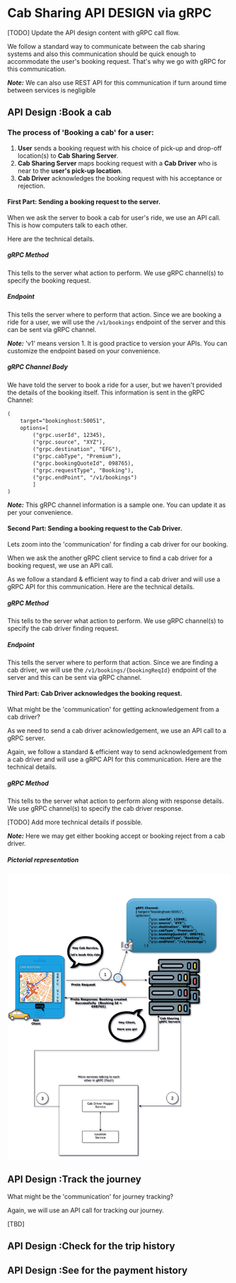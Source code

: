 # Cab Sharing API DESIGN via gRPC

[TODO] Update the API design content with gRPC call flow.

We follow a standard way to communicate between the cab sharing systems and also this communication should be quick enough to accommodate the user's booking request. That's why we go with gRPC for this communication.

***Note:*** We can also use REST API for this communication if turn around time between services is negligible 

## API Design :Book a cab

### The process of 'Booking a cab' for a user:
1. **User** sends a booking request with his choice of pick-up and drop-off location(s) to **Cab Sharing Server**.
2. **Cab Sharing Server** maps booking request with a **Cab Driver** who is near to the **user's pick-up location**.
3. **Cab Driver** acknowledges the booking request with his acceptance or rejection.

#### First Part: Sending a booking request to the server.

When we ask the server to book a cab for user's ride, we use an API call. This is how computers talk to each other.

Here are the technical details.

##### gRPC Method
This tells to the server what action to perform. We use gRPC channel(s) to specify the booking request.

##### Endpoint
This tells the server where to perform that action. Since we are booking a ride for a user, we will use the `/v1/bookings` endpoint of the server and this can be sent via gRPC channel.

***Note:*** 'v1' means version 1. It is good practice to version your APIs. You can customize the endpoint based on your convenience.

##### gRPC Channel Body
We have told the server to book a ride for a user, but we haven't provided the details of the booking itself. This information is sent in the gRPC Channel:

```gRPC Channel
(
    target="bookinghost:50051",
    options=[
        ("grpc.userId", 12345),
        ("grpc.source", "XYZ"),
        ("grpc.destination", "EFG"),
        ("grpc.cabType", "Premium"),
        ("grpc.bookingQuoteId", 098765),
        ("grpc.requestType", "Booking"),
        ("grpc.endPoint", "/v1/bookings")
        ]
)
```

***Note:*** This gRPC channel information is a sample one. You can update it as per your convenience.

#### Second Part: Sending a booking request to the Cab Driver.

Lets zoom into the 'communication' for finding a cab driver for our booking.

When we ask the another gRPC client service to find a cab driver for a booking request, we use an API call.

As we follow a standard & efficient way to find a cab driver and will use a gRPC API for this communication. Here are the technical details.

##### gRPC Method
This tells to the server what action to perform. We use gRPC channel(s) to specify the cab driver finding  request.

##### Endpoint
This tells the server where to perform that action. Since we are finding a cab driver, we will use the `/v1/bookings/{bookingReqId}` endpoint of the server and this can be sent via gRPC channel.

#### Third Part: Cab Driver acknowledges the booking request.

What might be the 'communication' for getting acknowledgement from a cab driver?

As we need to send a cab driver acknowledgement, we use an API call to a gRPC server.

Again, we follow a standard & efficient way to send acknowledgement from a cab driver and will use a gRPC API for this communication. Here are the technical details.

##### gRPC Method
This tells to the server what action to perform along with response details. We use gRPC channel(s) to specify the cab driver response.

[TODO] Add more technical details if possible.

***Note:*** Here we may get either booking accept or booking reject from a cab driver.

##### Pictorial representation
![book a cab](./bookACabgRPC.png)

## API Design :Track the journey

What might be the 'communication' for journey tracking?

Again, we will use an API call for tracking our journey.

[TBD]

## API Design :Check for the trip history

## API Design :See for the payment history